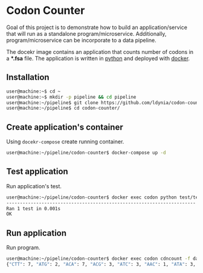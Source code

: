 # Codon Counter
Goal of this project is to demonstrate how to build an application/service that will run as a standalone program/microservice. Additionally, program/microservice can be incorporate to a data pipeline.

The docekr image contains an application that counts number of codons in a **\*.fsa** file. The application is written in [python](https://www.python.org/) and deployed with [docker](https://docker.com/).

## Installation

```bash
user@machine:~$ cd ~
user@machine:~$ mkdir -p pipeline && cd pipeline
user@machine:~/pipeline$ git clone https://github.com/ldynia/codon-counter
user@machine:~/pipeline$ cd codon-counter/
```

## Create application's container
Using `docekr-compose` create running container.

```bash
user@machine:~/pipeline/codon-counter$ docker-compose up -d
```

## Test application
Run application's test.

```bash
user@machine:~/pipeline/codon-counter$ docker exec codon python test/test.py
----------------------------------------------------------------------
Ran 1 test in 0.001s
OK
```

## Run application
Run program.

```bash
user@machine:~/pipeline/codon-counter$ docker exec codon cdncount -f data/dna.fsa
{"CTT": 7, "ATG": 2, "ACA": 7, "ACG": 3, "ATC": 3, "AAC": 1, "ATA": 3, "AGG": 11, "CCT": 20, "ACT": 5, "AGC": 10, "AAG": 8, "AGA": 10, "CAT": 14, "AAT": 2, "ATT": 3, "CTG": 11, "CTA": 7, "CTC": 9, "CAC": 9, "AAA": 8, "CCG": 8, "AGT": 4, "CCA": 23, "CAA": 15, "CCC": 14, "TAT": 3, "GGT": 10, "TGT": 9, "CGA": 3, "CAG": 11, "TCT": 7, "GAT": 6, "CGG": 5, "TTT": 8, "TGC": 12, "GGG": 21, "TAG": 3, "GGA": 20, "TGG": 14, "GGC": 20, "TAC": 3, "TTC": 6, "TCG": 7, "TTA": 5, "TTG": 2, "TCC": 5, "ACC": 7, "TCA": 9, "GCA": 12, "GTA": 3, "GCC": 12, "GTC": 3, "GCG": 12, "GTG": 9, "GAG": 10, "GTT": 1, "GCT": 15, "TGA": 8, "GAC": 6, "CGT": 4, "GAA": 5, "TAA": 2, "CGC": 4}
```
